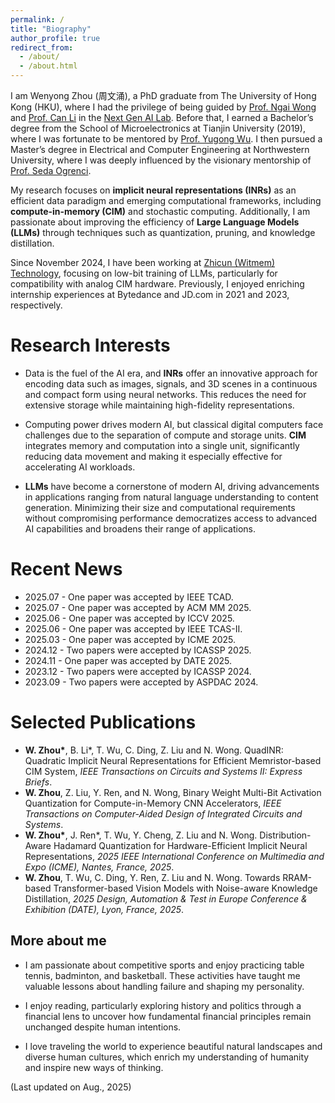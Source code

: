 ```yaml
---
permalink: /
title: "Biography"
author_profile: true
redirect_from: 
  - /about/
  - /about.html
---
```


I am Wenyong Zhou (周文涌), a PhD graduate from The University of Hong Kong (HKU), where I had the privilege of being guided by [Prof. Ngai Wong](https://www.eee.hku.hk/~nwong/) and [Prof. Can Li](https://www.eee.hku.hk/people/canl/) in the [Next Gen AI Lab](https://hku-ngai.github.io/people/). Before that, I earned a Bachelor’s degree from the School of Microelectronics at Tianjin University (2019), where I was fortunate to be mentored by [Prof. Yugong Wu](https://baike.baidu.com/item/%E5%90%B4%E8%A3%95%E5%8A%9F/8631943). I then pursued a Master’s degree in Electrical and Computer Engineering at Northwestern University, where I was deeply influenced by the visionary mentorship of [Prof. Seda Ogrenci](https://www.mccormick.northwestern.edu/research-faculty/directory/profiles/ogrenci-seda.html).

My research focuses on **implicit neural representations (INRs)** as an efficient data paradigm and emerging computational frameworks, including **compute-in-memory (CIM)** and stochastic computing. Additionally, I am passionate about improving the efficiency of **Large Language Models (LLMs)** through techniques such as quantization, pruning, and knowledge distillation.

Since November 2024, I have been working at [Zhicun (Witmem) Technology](http://www.witintech.com/), focusing on low-bit training of LLMs, particularly for compatibility with analog CIM hardware. Previously, I enjoyed enriching internship experiences at Bytedance and JD.com in 2021 and 2023, respectively.


Research Interests
======
- Data is the fuel of the AI era, and **INRs** offer an innovative approach for encoding data such as images, signals, and 3D scenes in a continuous and compact form using neural networks. This reduces the need for extensive storage while maintaining high-fidelity representations.

- Computing power drives modern AI, but classical digital computers face challenges due to the separation of compute and storage units. **CIM** integrates memory and computation into a single unit, significantly reducing data movement and making it especially effective for accelerating AI workloads.

- **LLMs** have become a cornerstone of modern AI, driving advancements in applications ranging from natural language understanding to content generation. Minimizing their size and computational requirements without compromising performance democratizes access to advanced AI capabilities and broadens their range of applications.


Recent News
======
- 2025.07 - One paper was accepted by IEEE TCAD.
- 2025.07 - One paper was accepted by ACM MM 2025.
- 2025.06 - One paper was accepted by ICCV 2025.
- 2025.06 - One paper was accepted by IEEE TCAS-II.
- 2025.03 - One paper was accepted by ICME 2025.
- 2024.12 - Two papers were accepted by ICASSP 2025.
- 2024.11 - One paper was accepted by DATE 2025.
- 2023.12 - Two papers were accepted by ICASSP 2024.
- 2023.09 - Two papers were accepted by ASPDAC 2024.

Selected Publications 
====== 
  - **W. Zhou\***, B. Li\*, T. Wu, C. Ding, Z. Liu and N. Wong. QuadINR: Quadratic Implicit Neural Representations for Efficient Memristor-based CIM System, *IEEE Transactions on Circuits and Systems II: Express Briefs*.
  - **W. Zhou**, Z. Liu, Y. Ren, and N. Wong, Binary Weight Multi-Bit Activation Quantization for Compute-in-Memory CNN Accelerators, *IEEE Transactions on Computer-Aided Design of Integrated Circuits and Systems*. 
  - **W. Zhou\***, J. Ren\*, T. Wu, Y. Cheng, Z. Liu and N. Wong. Distribution-Aware Hadamard Quantization for Hardware-Efficient Implicit Neural Representations, *2025 IEEE International Conference on Multimedia and Expo (ICME), Nantes, France, 2025*.
  - **W. Zhou**, T. Wu, C. Ding, Y. Ren, Z. Liu and N. Wong. Towards RRAM-based Transformer-based Vision Models with Noise-aware Knowledge Distillation, *2025 Design, Automation & Test in Europe Conference & Exhibition (DATE), Lyon, France, 2025*.

More about me
------
- I am passionate about competitive sports and enjoy practicing table tennis, badminton, and basketball. These activities have taught me valuable lessons about handling failure and shaping my personality.

- I enjoy reading, particularly exploring history and politics through a financial lens to uncover how fundamental financial principles remain unchanged despite human intentions.

- I love traveling the world to experience beautiful natural landscapes and diverse human cultures, which enrich my understanding of humanity and inspire new ways of thinking.

(Last updated on Aug., 2025)

<script type="text/javascript" id="clustrmaps" src="//clustrmaps.com/map_v2.js?d=-nscv4pQeoMEESU7AgJ6vCgAGxzsHrMmnsZm4xJFXUs&cl=ffffff&w=a"></script>
